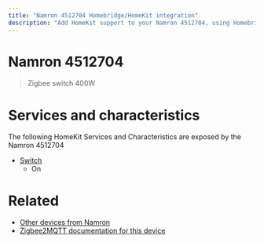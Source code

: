 ```yaml
---
title: "Namron 4512704 Homebridge/HomeKit integration"
description: "Add HomeKit support to your Namron 4512704, using Homebridge, Zigbee2MQTT and homebridge-z2m."
---
```

<!---
This file has been GENERATED using src/docgen/docgen.ts
DO NOT EDIT THIS FILE MANUALLY!
-->
# Namron 4512704
> Zigbee switch 400W


# Services and characteristics
The following HomeKit Services and Characteristics are exposed by
the Namron 4512704

* [Switch](../../switch.md)
  * On


# Related
* [Other devices from Namron](../index.md#namron)
* [Zigbee2MQTT documentation for this device](https://www.zigbee2mqtt.io/devices/4512704.html)